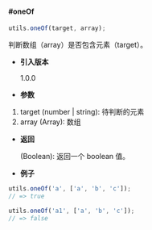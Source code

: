 <!-- markdownlint-disable-next-line -->
#### #oneOf

```javascript
utils.oneOf(target, array);
```

判断数组（array）是否包含元素（target）。

- **引入版本**

    1.0.0

- **参数**

1. target (number | string): 待判断的元素
2. array (Array): 数组

- **返回**

    (Boolean): 返回一个 boolean 值。

- **例子**

```javascript
utils.oneOf('a', ['a', 'b', 'c']);
// => true

utils.oneOf('a1', ['a', 'b', 'c']);
// => false
```
